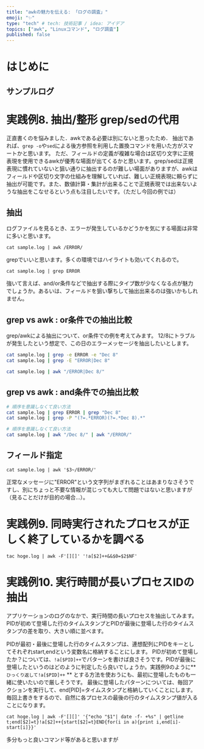 ```yaml
---
title: "awkの魅力を伝える: 「ログの調査」"
emoji: "✨"
type: "tech" # tech: 技術記事 / idea: アイデア
topics: ["awk", "Linuxコマンド", "ログ調査"]
published: false
---
```


# はじめに

## サンプルログ

# 実践例8. 抽出/整形 grep/sedの代用
正直書くのを悩みました．awkである必要は別にないと思ったため．
抽出であれば、`grep -o`や`sed`による後方参照を利用した置換コマンドを用いた方がスマートかと思います。
ただ、フィールドの定義が複雑な場合は区切り文字に正規表現を使用できるawkが優秀な場面が出てくるかと思います。grep/sedは正規表現に慣れていないと狙い通りに抽出するのが難しい場面がありますが、awkはフィールドや区切り文字の仕組みを理解していれば、難しい正規表現に頼らずに抽出が可能です。また、数値計算・集計が出来ることで正規表現では出来ないような抽出をこなせるという点も注目したいです。（ただし今回の例では）

## 抽出
ログファイルを見るとき、エラーが発生しているかどうかを気にする場面は非常に多いと思います。
```bash:8-1実行コマンド
cat sample.log | awk /ERROR/
```
grepでいいと思います。多くの環境ではハイライトも効いてくれるので。
```bash:grepで抽出
cat sample.log | grep ERROR
```
強いて言えば、and/or条件などで抽出する際にタイプ数が少なくなる点が魅力でしょうか。あるいは、フィールドを狙い撃ちして抽出出来るのは強いかもしれません。

## grep vs awk : or条件での抽出比較
grep/awkによる抽出について、or条件での例を考えてみます。
12/8にトラブルが発生したという想定で、この日のエラーメッセージを抽出したいとします。

```bash
cat sample.log | grep -e ERROR -e "Dec 8"
cat sample.log | grep -E "ERROR|Dec 8" 
```
```bash
cat sample.log | awk "/ERROR|Dec 8/" 
```

## grep vs awk : and条件での抽出比較
```bash
# 順序を意識しなくて良い方法
cat sample.log | grep ERROR | grep "Dec 8"
cat sample.log | grep -P "(?=.*ERROR)(?=.*Dec 8).*" 
```
```bash
# 順序を意識しなくて良い方法
cat sample.log | awk "/Dec 8/" | awk "/ERROR/" 
```


## フィールド指定
```bash:8-1実行コマンド2
cat sample.log | awk '$3~/ERROR/'
```
正常なメッセージに"ERROR"という文字列がまぎれることはあまりなさそうですし、別にちょっと不要な情報が混じっても大して問題ではないと思いますが（見ることだけが目的の場合…）。



# 実践例9. 同時実行されたプロセスが正しく終了しているかを調べる
```bash:9-実行コマンド
tac hoge.log | awk -F'[][]' '!a[$2]++&&$0=$2$NF'
```

# 実践例10. 実行時間が長いプロセスIDの抽出
アプリケーションのログのなかで、実行時間の長いプロセスを抽出してみます。
PIDが初めて登場した行のタイムスタンプとPIDが最後に登場した行のタイムスタンプの差を取り、大きい順に並べます。

PIDが最初・最後に登場した行のタイムスタンプは、連想配列にPIDをキーとしてそれぞれstart,endという変数名に格納することにします。
PIDが初めて登場したか？については、`!a[$PID]++`でパターンを書けば良さそうです。PIDが最後に登場したというのはどのように判定したら良いでしょうか。実践例9のように** `ひっくり返して!a[$PID]++` ** とする方法を使おうにも、最初に登場したものも一緒に使いたいので厳しそうです。
最後に登場したパターンについては、毎回アクションを実行して、end[PID]=タイムスタンプと格納していくことにします。毎回上書きをするので、自然に各プロセスの最後の行のタイムスタンプ値が入ることになります。


```bash:9-実行コマンド
cat hoge.log | awk -F'[][]' '{"echo "$1"| date -f- +%s" | getline t;end[$2]=t}!a[$2]++{start[$2]=t}END{for(i in a){print i,end[i]-start[i]}}'
```



多分もっと良いコマンド等があると思いますが
